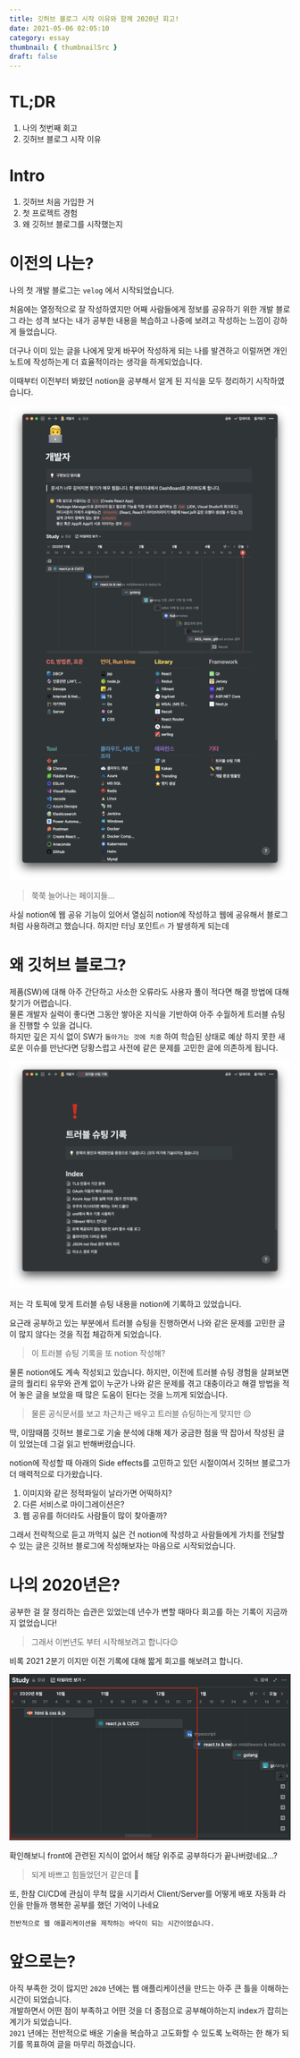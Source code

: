 ```yaml
---
title: 깃허브 블로그 시작 이유와 함께 2020년 회고!
date: 2021-05-06 02:05:10
category: essay
thumbnail: { thumbnailSrc }
draft: false
---
```


# TL;DR

1. 나의 첫번째 회고
1. 깃허브 블로그 시작 이유

# Intro

1. 깃허브 처음 가입한 거
1. 첫 프로젝트 경험
1. 왜 깃허브 블로그를 시작했는지

# 이전의 나는?

나의 첫 개발 블로그는 `velog` 에서 시작되었습니다.

처음에는 열정적으로 잘 작성하였지만 어째 사람들에게 정보를 공유하기 위한 개발 블로그 라는 성격 보다는 내가 공부한 내용을 복습하고 나중에 보려고 작성하는 느낌이 강하게 들었습니다.

더구나 이미 있는 글을 나에게 맞게 바꾸어 작성하게 되는 나를 발견하고 이럴꺼면 개인 노트에 작성하는게 더 효율적이라는 생각을 하게되었습니다.

이때부터 이전부터 봐왔던 notion을 공부해서 알게 된 지식을 모두 정리하기 시작하였습니다.

![](./images/2020-retrospective/1.png)

> 쭉쭉 늘어나는 페이지들...

사실 notion에 웹 공유 기능이 있어서 열심히 notion에 작성하고 웹에 공유해서 블로그 처럼 사용하려고 했습니다. 하지만 터닝 포인트🔥 가 발생하게 되는데

# 왜 깃허브 블로그?

제품(SW)에 대해 아주 간단하고 사소한 오류라도 사용자 풀이 적다면 해결 방법에 대해 찾기가 어렵습니다.  
물론 개발자 실력이 좋다면 그동안 쌓아온 지식을 기반하여 아주 수월하게 트러블 슈팅을 진행할 수 있을 겁니다.  
하지만 깊은 지식 없이 SW가 `돌아가는 것에 치중` 하여 학습된 상태로 예상 하지 못한 새로운 이슈를 만난다면 당황스럽고 사전에 같은 문제를 고민한 글에 의존하게 됩니다.

![](./images/2020-retrospective/2.png)

저는 각 토픽에 맞게 트러블 슈팅 내용을 notion에 기록하고 있었습니다.

요근래 공부하고 있는 부분에서 트러블 슈팅을 진행하면서 나와 같은 문제를 고민한 글이 많지 않다는 것을 직접 체감하게 되었습니다.

> 이 트러블 슈팅 기록을 또 notion 작성해?

물론 notion에도 계속 작성되고 있습니다. 하지만, 이전에 트러블 슈팅 경험을 살펴보면 글의 퀄리티 유무와 관계 없이 누군가 나와 같은 문제를 겪고 대충이라고 해결 방법을 적어 놓은 글을 보았을 때 많은 도움이 된다는 것을 느끼게 되었습니다.

> 물론 공식문서를 보고 차근차근 배우고 트러블 슈팅하는게 맞지만 😔

딱, 이맘때쯤 깃허브 블로그로 기술 분석에 대해 제가 궁금한 점을 딱 잡아서 작성된 글이 있었는데 그걸 읽고 반해버렸습니다.

notion에 작성할 때 아래의 Side effects를 고민하고 있던 시절이여서 깃허브 블로그가 더 매력적으로 다가왔습니다.

1. 이미지와 같은 정적파일이 날라가면 어떡하지?
1. 다른 서비스로 마이그레이션은?
1. 웹 공유를 하더라도 사람들이 많이 찾아줄까?

그래서 전략적으로 듣고 까먹지 싫은 건 notion에 작성하고 사람들에게 가치를 전달할 수 있는 글은 깃허브 블로그에 작성해보자는 마음으로 시작되었습니다.

# 나의 2020년은?

공부한 걸 잘 정리하는 습관은 있었는데 년수가 변할 때마다 회고를 하는 기록이 지금까지 없었습니다!

> 그래서 이번년도 부터 시작해보려고 합니다😉

비록 2021 2분기 이지만 이전 기록에 대해 짧게 회고를 해보려고 합니다.

![](./images/2020-retrospective/3.png)

확인해보니 front에 관련된 지식이 없어서 해당 위주로 공부하다가 끝나버렸네요...?

> 되게 바쁘고 힘들었던거 같은데 🤣

또, 한참 CI/CD에 관심이 무척 많을 시기라서 Client/Server를 어떻게 배포 자동화 라인을 만들까 행복한 공부를 했던 기억이 나네요

```
전반적으로 웹 애플리케이션을 제작하는 바닥이 되는 시간이었습니다.
```

# 앞으로는?

아직 부족한 것이 많지만 `2020` 년에는 웹 애플리케이션을 만드는 아주 큰 틀을 이해하는 시간이 되었습니다.  
개발하면서 어떤 점이 부족하고 어떤 것을 더 중점으로 공부해야하는지 index가 잡히는 계기가 되었습니다.  
`2021` 년에는 전반적으로 배운 기술을 복습하고 고도화할 수 있도록 노력하는 한 해가 되기를 목표하여 글을 마무리 하겠습니다.
